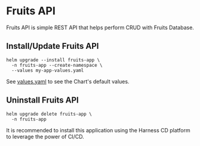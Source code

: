 # Fruits API

Fruits API is simple REST API that helps perform CRUD with Fruits Database.

## Install/Update Fruits API

```shell
helm upgrade --install fruits-app \
  -n fruits-app --create-namespace \
  --values my-app-values.yaml
```

See [values.yaml](./values.yaml) to see the Chart's default values.

## Uninstall Fruits API

```shell
helm upgrade delete fruits-app \
  -n fruits-app
```

It is recommended to install this application using the Harness CD platform to leverage the power of CI/CD.

